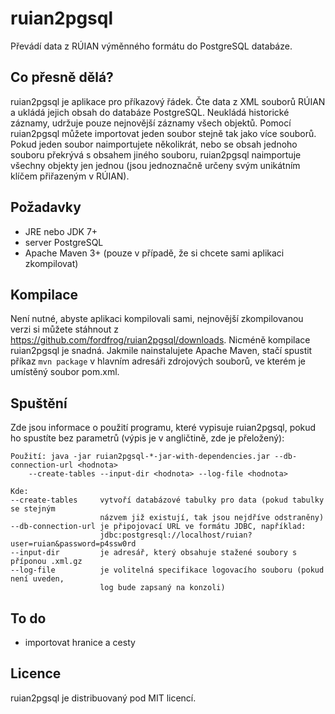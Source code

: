 ruian2pgsql
===========

Převádí data z RÚIAN výměnného formátu do PostgreSQL databáze.

Co přesně dělá?
---------------

ruian2pgsql je aplikace pro příkazový řádek. Čte data z XML souborů RÚIAN a
ukládá jejich obsah do databáze PostgreSQL. Neukládá historické záznamy, udržuje
pouze nejnovější záznamy všech objektů. Pomocí ruian2pgsql můžete importovat
jeden soubor stejně tak jako více souborů. Pokud jeden soubor naimportujete
několikrát, nebo se obsah jednoho souboru překrývá s obsahem jiného souboru,
ruian2pgsql naimportuje všechny objekty jen jednou (jsou jednoznačně určeny svým
unikátním klíčem přiřazeným v RÚIAN).

Požadavky
---------

* JRE nebo JDK 7+
* server PostgreSQL
* Apache Maven 3+ (pouze v případě, že si chcete sami aplikaci zkompilovat)

Kompilace
---------

Není nutné, abyste aplikaci kompilovali sami, nejnovější zkompilovanou verzi si
můžete stáhnout z https://github.com/fordfrog/ruian2pgsql/downloads. Nicméně
kompilace ruian2pgsql je snadná. Jakmile nainstalujete Apache Maven, stačí
spustit příkaz `mvn package` v hlavním adresáři zdrojových souborů, ve kterém je
umístěný soubor pom.xml.

Spuštění
--------

Zde jsou informace o použití programu, které vypisuje ruian2pgsql, pokud ho
spustíte bez parametrů (výpis je v angličtině, zde je přeložený):

    Použití: java -jar ruian2pgsql-*-jar-with-dependencies.jar --db-connection-url <hodnota>
        --create-tables --input-dir <hodnota> --log-file <hodnota>

    Kde:
    --create-tables     vytvoří databázové tabulky pro data (pokud tabulky se stejným
                        názvem již existují, tak jsou nejdříve odstraněny)
    --db-connection-url je připojovací URL ve formátu JDBC, například:
                        jdbc:postgresql://localhost/ruian?user=ruian&password=p4ssw0rd
    --input-dir         je adresář, který obsahuje stažené soubory s příponou .xml.gz
    --log-file          je volitelná specifikace logovacího souboru (pokud není uveden,
                        log bude zapsaný na konzoli)

To do
-----

* importovat hranice a cesty

Licence
-------

ruian2pgsql je distribuovaný pod MIT licencí.